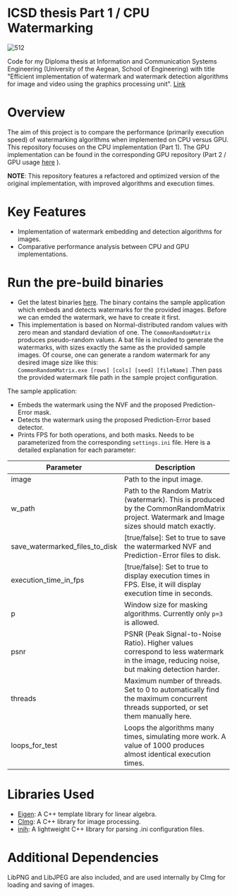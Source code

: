 # ICSD thesis Part 1 / CPU Watermarking

![512](https://github.com/user-attachments/assets/02298937-2406-409b-8ed6-32d783ea8710)

Code for my Diploma thesis at Information and Communication Systems Engineering (University of the Aegean, School of Engineering) with title "Efficient implementation of watermark and watermark detection algorithms for image and video using the graphics processing unit". [Link](https://hellanicus.lib.aegean.gr/handle/11610/19672)


# Overview

The aim of this project is to compare the performance (primarily execution speed) of watermarking algorithms when implemented on CPU versus GPU. This repository focuses on the CPU implementation (Part 1). The GPU implementation can be found in the corresponding GPU repository (Part 2 / GPU usage [here](https://github.com/kar-dim/Watermarking-GPU) ). 

**NOTE**: This repository features a refactored and optimized version of the original implementation, with improved algorithms and execution times.

# Key Features

- Implementation of watermark embedding and detection algorithms for images.
- Comparative performance analysis between CPU and GPU implementations.

# Run the pre-build binaries
- Get the latest binaries [here](https://github.com/kar-dim/Watermarking-CPU/releases). The binary contains the sample application which embeds and detects watermarks for the provided images. Before we can emded the watermark, we have to create it first.
- This implementation is based on Normal-distributed random values with zero mean and standard deviation of one. The ```CommonRandomMatrix``` produces pseudo-random values. A bat file is included to generate the watermarks, with sizes exactly the same as the provided sample images. Of course, one can generate a random watermark for any desired image size like this:  
```CommonRandomMatrix.exe [rows] [cols] [seed] [fileName]``` .Then pass the provided watermark file path in the sample project configuration.

The sample application:
   - Embeds the watermark using the NVF and the proposed Prediction-Error mask.
   - Detects the watermark using the proposed Prediction-Error based detector.
   - Prints FPS for both operations, and both masks.
Needs to be parameterized from the corresponding ```settings.ini``` file. Here is a detailed explanation for each parameter:

| Parameter                         | Description                                                                                                                 |
|-----------------------------------|-----------------------------------------------------------------------------------------------------------------------------               |
| image                             | Path to the input image.                                                                                                                   |
| w_path                            | Path to the Random Matrix (watermark). This is produced by the CommonRandomMatrix project. Watermark and Image sizes should match exactly. |
| save_watermarked_files_to_disk    | \[true/false\]: Set to true to save the watermarked NVF and Prediction-Error files to disk.                                                |
| execution_time_in_fps             | \[true/false\]: Set to true to display execution times in FPS. Else, it will display execution time in seconds.                            |
| p                                 | Window size for masking algorithms. Currently only ```p=3``` is allowed.                                                                   |
| psnr                              | PSNR (Peak Signal-to-Noise Ratio). Higher values correspond to less watermark in the image, reducing noise, but making detection harder.   |
| threads                           | Maximum number of threads. Set to 0 to automatically find the maximum concurrent threads supported, or set them manually here.             |
| loops_for_test                    | Loops the algorithms many times, simulating more work. A value of 1000 produces almost identical execution times.                          |


# Libraries Used

- [Eigen](https://eigen.tuxfamily.org/index.php?title=Main_Page): A C++ template library for linear algebra.
- [CImg](https://cimg.eu/): A C++ library for image processing.
- [inih](https://github.com/jtilly/inih): A lightweight C++ library for parsing .ini configuration files.

# Additional Dependencies

LibPNG and LibJPEG are also included, and are used internally by CImg for loading and saving of images.
